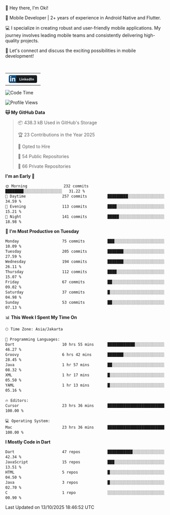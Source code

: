 <p>
 👋 Hey there, I'm Oki!

🚀 Mobile Developer | 2+ years of experience in Android Native and Flutter.

💻 I specialize in creating robust and user-friendly mobile applications. My journey involves leading mobile teams and consistently delivering high-quality projects.

🔗 Let's connect and discuss the exciting possibilities in mobile development!

<br>

<table style="border:none; border-collapse:collapse; cellspacing:0; cellpadding:0">
    <tr>
        <td>
           <a href="https://www.linkedin.com/in/oki-6ba305173/" target="_blank">
              <img src="https://github.com/inisialkey/inisialkey/blob/main/assets/linkedin.svg" alt="LinkedIn" style="vertical-align:top; margin:4px" height=24>
          </a>
        </td>
    </tr>
</table>

<!-- <br>

<!--START_SECTION:waka-->
![Code Time](http://img.shields.io/badge/Code%20Time-1%2C538%20hrs%2044%20mins-blue)

![Profile Views](http://img.shields.io/badge/Profile%20Views-0-blue)

**🐱 My GitHub Data** 

> 📦 438.3 kB Used in GitHub's Storage 
 > 
> 🏆 23 Contributions in the Year 2025
 > 
> 💼 Opted to Hire
 > 
> 📜 54 Public Repositories 
 > 
> 🔑 66 Private Repositories 
 > 
**I'm an Early 🐤** 

```text
🌞 Morning                232 commits         ████████░░░░░░░░░░░░░░░░░   31.22 % 
🌆 Daytime                257 commits         █████████░░░░░░░░░░░░░░░░   34.59 % 
🌃 Evening                113 commits         ████░░░░░░░░░░░░░░░░░░░░░   15.21 % 
🌙 Night                  141 commits         █████░░░░░░░░░░░░░░░░░░░░   18.98 % 
```
📅 **I'm Most Productive on Tuesday** 

```text
Monday                   75 commits          ███░░░░░░░░░░░░░░░░░░░░░░   10.09 % 
Tuesday                  205 commits         ███████░░░░░░░░░░░░░░░░░░   27.59 % 
Wednesday                194 commits         ███████░░░░░░░░░░░░░░░░░░   26.11 % 
Thursday                 112 commits         ████░░░░░░░░░░░░░░░░░░░░░   15.07 % 
Friday                   67 commits          ██░░░░░░░░░░░░░░░░░░░░░░░   09.02 % 
Saturday                 37 commits          █░░░░░░░░░░░░░░░░░░░░░░░░   04.98 % 
Sunday                   53 commits          ██░░░░░░░░░░░░░░░░░░░░░░░   07.13 % 
```


📊 **This Week I Spent My Time On** 

```text
🕑︎ Time Zone: Asia/Jakarta

💬 Programming Languages: 
Dart                     10 hrs 55 mins      ████████████░░░░░░░░░░░░░   46.27 % 
Groovy                   6 hrs 42 mins       ███████░░░░░░░░░░░░░░░░░░   28.45 % 
Java                     1 hr 57 mins        ██░░░░░░░░░░░░░░░░░░░░░░░   08.32 % 
XML                      1 hr 17 mins        █░░░░░░░░░░░░░░░░░░░░░░░░   05.50 % 
YAML                     1 hr 13 mins        █░░░░░░░░░░░░░░░░░░░░░░░░   05.16 % 

🔥 Editors: 
Cursor                   23 hrs 36 mins      █████████████████████████   100.00 % 

💻 Operating System: 
Mac                      23 hrs 36 mins      █████████████████████████   100.00 % 
```

**I Mostly Code in Dart** 

```text
Dart                     47 repos            ███████████░░░░░░░░░░░░░░   42.34 % 
JavaScript               15 repos            ███░░░░░░░░░░░░░░░░░░░░░░   13.51 % 
HTML                     5 repos             █░░░░░░░░░░░░░░░░░░░░░░░░   04.50 % 
Java                     3 repos             █░░░░░░░░░░░░░░░░░░░░░░░░   02.70 % 
C                        1 repo              ░░░░░░░░░░░░░░░░░░░░░░░░░   00.90 % 
```




 Last Updated on 13/10/2025 18:46:52 UTC
<!--END_SECTION:waka-->
